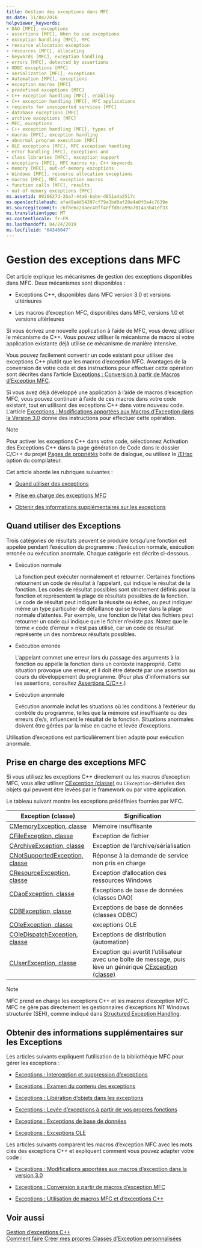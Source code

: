 ```yaml
---
title: Gestion des exceptions dans MFC
ms.date: 11/04/2016
helpviewer_keywords:
- DAO [MFC], exceptions
- assertions [MFC], When to use exceptions
- exception handling [MFC], MFC
- resource allocation exception
- resources [MFC], allocating
- keywords [MFC], exception handling
- errors [MFC], detected by assertions
- ODBC exceptions [MFC]
- serialization [MFC], exceptions
- Automation [MFC], exceptions
- exception macros [MFC]
- predefined exceptions [MFC]
- C++ exception handling [MFC], enabling
- C++ exception handling [MFC], MFC applications
- requests for unsupported services [MFC]
- database exceptions [MFC]
- archive exceptions [MFC]
- MFC, exceptions
- C++ exception handling [MFC], types of
- macros [MFC], exception handling
- abnormal program execution [MFC]
- OLE exceptions [MFC], MFC exception handling
- error handling [MFC], exceptions and
- class libraries [MFC], exception support
- exceptions [MFC], MFC macros vs. C++ keywords
- memory [MFC], out-of-memory exceptions
- Windows [MFC], resource allocation exceptions
- macros [MFC], MFC exception macros
- function calls [MFC], results
- out-of-memory exceptions [MFC]
ms.assetid: 0926627d-2ba7-44a6-babe-d851a4a2517c
ms.openlocfilehash: afa49a4d54397cf79a3bd0af28e4a0f0a4c7639e
ms.sourcegitcommit: c6f8e6c2daec40ff4effd8ca99a7014a3b41ef33
ms.translationtype: MT
ms.contentlocale: fr-FR
ms.lasthandoff: 04/24/2019
ms.locfileid: "64346047"
---
```

# <a name="exception-handling-in-mfc"></a>Gestion des exceptions dans MFC

Cet article explique les mécanismes de gestion des exceptions disponibles dans MFC. Deux mécanismes sont disponibles :

- Exceptions C++, disponibles dans MFC version 3.0 et versions ultérieures

- Les macros d’exception MFC, disponibles dans MFC, versions 1.0 et versions ultérieures

Si vous écrivez une nouvelle application à l’aide de MFC, vous devez utiliser le mécanisme de C++. Vous pouvez utiliser le mécanisme de macro si votre application existante déjà utilise ce mécanisme de manière intensive.

Vous pouvez facilement convertir un code existant pour utiliser des exceptions C++ plutôt que les macros d’exception MFC. Avantages de la conversion de votre code et des instructions pour effectuer cette opération sont décrites dans l’article [Exceptions : Conversion à partir de Macros d’Exception MFC](../mfc/exceptions-converting-from-mfc-exception-macros.md).

Si vous avez déjà développé une application à l’aide de macros d’exception MFC, vous pouvez continuer à l’aide de ces macros dans votre code existant, tout en utilisant des exceptions C++ dans votre nouveau code. L’article [Exceptions : Modifications apportées aux Macros d’Exception dans la Version 3.0](../mfc/exceptions-changes-to-exception-macros-in-version-3-0.md) donne des instructions pour effectuer cette opération.

> [!NOTE]
>  Pour activer les exceptions C++ dans votre code, sélectionnez Activation des Exceptions C++ dans la page génération de Code dans le dossier C/C++ du projet [Pages de propriétés](../build/reference/property-pages-visual-cpp.md) boîte de dialogue, ou utilisez le [/EHsc](../build/reference/eh-exception-handling-model.md) option du compilateur.

Cet article aborde les rubriques suivantes :

- [Quand utiliser des exceptions](#_core_when_to_use_exceptions)

- [Prise en charge des exceptions MFC](#_core_mfc_exception_support)

- [Obtenir des informations supplémentaires sur les exceptions](#_core_further_reading_about_exceptions)

##  <a name="_core_when_to_use_exceptions"></a> Quand utiliser des Exceptions

Trois catégories de résultats peuvent se produire lorsqu’une fonction est appelée pendant l’exécution du programme : l’exécution normale, exécution erronée ou exécution anormale. Chaque catégorie est décrite ci-dessous.

- Exécution normale

   La fonction peut exécuter normalement et retourner. Certaines fonctions retournent un code de résultat à l’appelant, qui indique le résultat de la fonction. Les codes de résultat possibles sont strictement définis pour la fonction et représentent la plage de résultats possibles de la fonction. Le code de résultat peut indiquer la réussite ou échec, ou peut indiquer même un type particulier de défaillance qui se trouve dans la plage normale d’attentes. Par exemple, une fonction de l’état des fichiers peut retourner un code qui indique que le fichier n’existe pas. Notez que le terme « code d’erreur » n’est pas utilisé, car un code de résultat représente un des nombreux résultats possibles.

- Exécution erronée

   L’appelant commet une erreur lors du passage des arguments à la fonction ou appelle la fonction dans un contexte inapproprié. Cette situation provoque une erreur, et il doit être détecté par une assertion au cours du développement du programme. (Pour plus d’informations sur les assertions, consultez [Assertions C/C++](/visualstudio/debugger/c-cpp-assertions).)

- Exécution anormale

   Exécution anormale inclut les situations où les conditions à l’extérieur du contrôle du programme, telles que la mémoire est insuffisante ou des erreurs d’e/s, influencent le résultat de la fonction. Situations anormales doivent être gérées par la mise en cache et levée d’exceptions.

Utilisation d’exceptions est particulièrement bien adapté pour exécution anormale.

##  <a name="_core_mfc_exception_support"></a> Prise en charge des exceptions MFC

Si vous utilisez les exceptions C++ directement ou les macros d’exception MFC, vous allez utiliser [CException (classe)](../mfc/reference/cexception-class.md) ou `CException`-dérivées des objets qui peuvent être levées par le framework ou par votre application.

Le tableau suivant montre les exceptions prédéfinies fournies par MFC.

|Exception (classe)|Signification|
|---------------------|-------------|
|[CMemoryException, classe](../mfc/reference/cmemoryexception-class.md)|Mémoire insuffisante|
|[CFileException, classe](../mfc/reference/cfileexception-class.md)|Exception de fichier|
|[CArchiveException, classe](../mfc/reference/carchiveexception-class.md)|Exception de l’archive/sérialisation|
|[CNotSupportedException, classe](../mfc/reference/cnotsupportedexception-class.md)|Réponse à la demande de service non pris en charge|
|[CResourceException, classe](../mfc/reference/cresourceexception-class.md)|Exception d’allocation des ressources Windows|
|[CDaoException, classe](../mfc/reference/cdaoexception-class.md)|Exceptions de base de données (classes DAO)|
|[CDBException, classe](../mfc/reference/cdbexception-class.md)|Exceptions de base de données (classes ODBC)|
|[COleException, classe](../mfc/reference/coleexception-class.md)|exceptions OLE|
|[COleDispatchException, classe](../mfc/reference/coledispatchexception-class.md)|Exceptions de distribution (automation)|
|[CUserException, classe](../mfc/reference/cuserexception-class.md)|Exception qui avertit l’utilisateur avec une boîte de message, puis lève un générique [CException (classe)](../mfc/reference/cexception-class.md)|

> [!NOTE]
>  MFC prend en charge les exceptions C++ et les macros d’exception MFC. MFC ne gère pas directement les gestionnaires d’exceptions NT Windows structurée (SEH), comme indiqué dans [Structured Exception Handling](/windows/desktop/debug/structured-exception-handling).

##  <a name="_core_further_reading_about_exceptions"></a> Obtenir des informations supplémentaires sur les Exceptions

Les articles suivants expliquent l’utilisation de la bibliothèque MFC pour gérer les exceptions :

- [Exceptions : Interception et suppression d’exceptions](../mfc/exceptions-catching-and-deleting-exceptions.md)

- [Exceptions : Examen du contenu des exceptions](../mfc/exceptions-examining-exception-contents.md)

- [Exceptions : Libération d’objets dans les exceptions](../mfc/exceptions-freeing-objects-in-exceptions.md)

- [Exceptions : Levée d’exceptions à partir de vos propres fonctions](../mfc/exceptions-throwing-exceptions-from-your-own-functions.md)

- [Exceptions : Exceptions de base de données](../mfc/exceptions-database-exceptions.md)

- [Exceptions : Exceptions OLE](../mfc/exceptions-ole-exceptions.md)

Les articles suivants comparent les macros d’exception MFC avec les mots clés des exceptions C++ et expliquent comment vous pouvez adapter votre code :

- [Exceptions : Modifications apportées aux macros d’exception dans la version 3.0](../mfc/exceptions-changes-to-exception-macros-in-version-3-0.md)

- [Exceptions : Conversion à partir de macros d’exception MFC](../mfc/exceptions-converting-from-mfc-exception-macros.md)

- [Exceptions : Utilisation de macros MFC et d’exceptions C++](../mfc/exceptions-using-mfc-macros-and-cpp-exceptions.md)

## <a name="see-also"></a>Voir aussi

[Gestion d’exceptions C++](../cpp/cpp-exception-handling.md)<br/>
[Comment faire Créer mes propres Classes d’Exception personnalisées](http://go.microsoft.com/fwlink/p/?linkid=128045)
